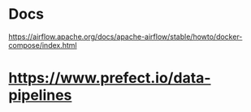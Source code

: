 # Docs
https://airflow.apache.org/docs/apache-airflow/stable/howto/docker-compose/index.html
# https://www.prefect.io/data-pipelines